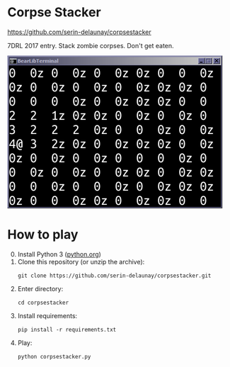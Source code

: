 # Corpse Stacker

https://github.com/serin-delaunay/corpsestacker

7DRL 2017 entry. Stack zombie corpses. Don't get eaten.

![Screenshot](/corpse%20stacker.PNG)

# How to play

0. Install Python 3 ([python.org](https://www.python.org/downloads/))
0. Clone this repository (or unzip the archive): 
    ```
    git clone https://github.com/serin-delaunay/corpsestacker.git
    ```
0. Enter directory:
    ```
    cd corpsestacker
    ```
0. Install requirements:
    ```
    pip install -r requirements.txt
    ```
0. Play:
    ```
    python corpsestacker.py
    ```
